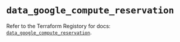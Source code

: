 # `data_google_compute_reservation`

Refer to the Terraform Registory for docs: [`data_google_compute_reservation`](https://registry.terraform.io/providers/hashicorp/google/5.21.0/docs/data-sources/compute_reservation).
